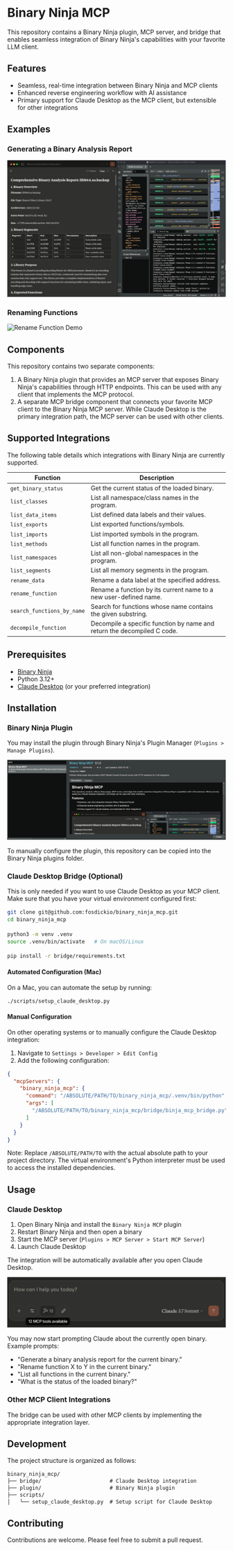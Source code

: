 # Binary Ninja MCP

This repository contains a Binary Ninja plugin, MCP server, and bridge that enables seamless integration of Binary Ninja's capabilities with your favorite LLM client.

## Features

- Seamless, real-time integration between Binary Ninja and MCP clients
- Enhanced reverse engineering workflow with AI assistance
- Primary support for Claude Desktop as the MCP client, but extensible for other integrations

## Examples

### Generating a Binary Analysis Report

![Binary Analysis Report Generation](docs/mcp-demo-report.png)

### Renaming Functions

![Rename Function Demo](docs/mcp-demo-rename.gif)

## Components

This repository contains two separate components:

1. A Binary Ninja plugin that provides an MCP server that exposes Binary Ninja's capabilities through HTTP endpoints.  This can be used with any client that implements the MCP protocol.
2. A separate MCP bridge component that connects your favorite MCP client to the Binary Ninja MCP server.  While Claude Desktop is the primary integration path, the MCP server can be used with other clients.

## Supported Integrations

The following table details which integrations with Binary Ninja are currently supported.

| Function | Description |
|----------|-------------|
| `get_binary_status` | Get the current status of the loaded binary. |
| `list_classes` | List all namespace/class names in the program. |
| `list_data_items` | List defined data labels and their values. |
| `list_exports` | List exported functions/symbols. |
| `list_imports` | List imported symbols in the program. |
| `list_methods` | List all function names in the program. |
| `list_namespaces` | List all non-global namespaces in the program. |
| `list_segments` | List all memory segments in the program. |
| `rename_data` | Rename a data label at the specified address. |
| `rename_function` | Rename a function by its current name to a new user-defined name. |
| `search_functions_by_name` | Search for functions whose name contains the given substring. |
| `decompile_function` | Decompile a specific function by name and return the decompiled C code. |

## Prerequisites

- [Binary Ninja](https://binary.ninja/)
- Python 3.12+
- [Claude Desktop](https://claude.ai/download) (or your preferred integration)

## Installation

### Binary Ninja Plugin

You may install the plugin through Binary Ninja's Plugin Manager (`Plugins > Manage Plugins`).

![Plugin Manager Listing](docs/plugin-manager-listing.png)

To manually configure the plugin, this repository can be copied into the Binary Ninja plugins folder.

### Claude Desktop Bridge (Optional)

This is only needed if you want to use Claude Desktop as your MCP client.  Make sure that you have your virtual environment configured first:

```bash
git clone git@github.com:fosdickio/binary_ninja_mcp.git
cd binary_ninja_mcp

python3 -m venv .venv
source .venv/bin/activate   # On macOS/Linux

pip install -r bridge/requirements.txt
```

#### Automated Configuration (Mac)

On a Mac, you can automate the setup by running:

```bash
./scripts/setup_claude_desktop.py
```

#### Manual Configuration

On other operating systems or to manually configure the Claude Desktop integration:

1. Navigate to `Settings > Developer > Edit Config`
2. Add the following configuration:

```json
{
  "mcpServers": {
    "binary_ninja_mcp": {
      "command": "/ABSOLUTE/PATH/TO/binary_ninja_mcp/.venv/bin/python",
      "args": [
        "/ABSOLUTE/PATH/TO/binary_ninja_mcp/bridge/binja_mcp_bridge.py"
      ]
    }
  }
}
```

Note: Replace `/ABSOLUTE/PATH/TO` with the actual absolute path to your project directory. The virtual environment's Python interpreter must be used to access the installed dependencies.

## Usage

### Claude Desktop

1. Open Binary Ninja and install the `Binary Ninja MCP` plugin
2. Restart Binary Ninja and then open a binary
3. Start the MCP server (`Plugins > MCP Server > Start MCP Server`)
4. Launch Claude Desktop

The integration will be automatically available after you open Claude Desktop.

![Claude Integration](docs/claude-desktop-integration.png)

You may now start prompting Claude about the currently open binary.  Example prompts:

- "Generate a binary analysis report for the current binary."
- "Rename function X to Y in the current binary."
- "List all functions in the current binary."
- "What is the status of the loaded binary?"

### Other MCP Client Integrations

The bridge can be used with other MCP clients by implementing the appropriate integration layer.

## Development

The project structure is organized as follows:

```
binary_ninja_mcp/
├── bridge/                      # Claude Desktop integration
├── plugin/                      # Binary Ninja plugin
├── scripts/
│   └── setup_claude_desktop.py  # Setup script for Claude Desktop
```
## Contributing

Contributions are welcome. Please feel free to submit a pull request.

